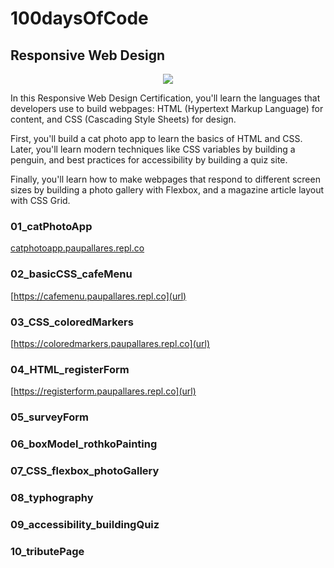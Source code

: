 # 100daysOfCode

## Responsive Web Design

<p align="center"><img src="https://media2.giphy.com/media/l3vQXGZtqwRo1Zbe8/giphy.gif?cid=ecf05e472xxwbf53mtg9b0bufv2jb9d8xwn5dbd18vothezy&ep=v1_gifs_related&rid=giphy.gif&ct=g"></p>

In this Responsive Web Design Certification, you'll learn the languages that developers use to build webpages: HTML (Hypertext Markup Language) for content, and CSS (Cascading Style Sheets) for design.

First, you'll build a cat photo app to learn the basics of HTML and CSS. Later, you'll learn modern techniques like CSS variables by building a penguin, and best practices for accessibility by building a quiz site.

Finally, you'll learn how to make webpages that respond to different screen sizes by building a photo gallery with Flexbox, and a magazine article layout with CSS Grid.

### 01_catPhotoApp 

<a href="https://catphotoapp.paupallares.repl.co">catphotoapp.paupallares.repl.co</a>

### 02_basicCSS_cafeMenu

[https://cafemenu.paupallares.repl.co](url)

### 03_CSS_coloredMarkers

[https://coloredmarkers.paupallares.repl.co](url)

### 04_HTML_registerForm

[https://registerform.paupallares.repl.co](url)

### 05_surveyForm

### 06_boxModel_rothkoPainting

### 07_CSS_flexbox_photoGallery

### 08_typhography

### 09_accessibility_buildingQuiz

### 10_tributePage